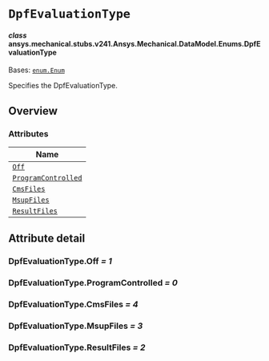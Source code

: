 # `DpfEvaluationType`

<a id="ansys.mechanical.stubs.v241.Ansys.Mechanical.DataModel.Enums.DpfEvaluationType"></a>

#### *class* ansys.mechanical.stubs.v241.Ansys.Mechanical.DataModel.Enums.DpfEvaluationType

Bases: [`enum.Enum`](https://docs.python.org/3/library/enum.html#enum.Enum)

Specifies the DpfEvaluationType.

<!-- !! processed by numpydoc !! -->

<a id="overview"></a>

## Overview

### Attributes

| Name |
| ------------------------------------------------------------- |
| [`Off`](#DpfEvaluationType.Off) |
| [`ProgramControlled`](#DpfEvaluationType.ProgramControlled) |
| [`CmsFiles`](#DpfEvaluationType.CmsFiles) |
| [`MsupFiles`](#DpfEvaluationType.MsupFiles) |
| [`ResultFiles`](#DpfEvaluationType.ResultFiles) |

<a id="attribute-detail"></a>

## Attribute detail

<a id="DpfEvaluationType.Off"></a>

### DpfEvaluationType.Off *= 1*

<a id="DpfEvaluationType.ProgramControlled"></a>

### DpfEvaluationType.ProgramControlled *= 0*

<a id="DpfEvaluationType.CmsFiles"></a>

### DpfEvaluationType.CmsFiles *= 4*

<a id="DpfEvaluationType.MsupFiles"></a>

### DpfEvaluationType.MsupFiles *= 3*

<a id="DpfEvaluationType.ResultFiles"></a>

### DpfEvaluationType.ResultFiles *= 2*


